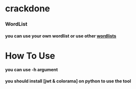 # crackdone

### WordList
#### you can use your own wordlist or use other [wordlists](https://github.com/digination/dirbuster-ng/tree/master/wordlists)

# How To Use

#### you can use -h argument
#### you should install [jwt & colorama] on python to use the tool
